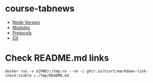# course-tabnews

- [Node Version](./docs/NODE_VERSION.md)
- [Modules](./docs/MODULES.md)
- [Protocols](./docs/PROTOCOLS.md)
- [Git](./docs/GIT.md)

# Check README.md links

```
docker run -v ${PWD}:/tmp:ro --rm -i ghcr.io/tcort/markdown-link-check:stable /./tmp/README.md
```

